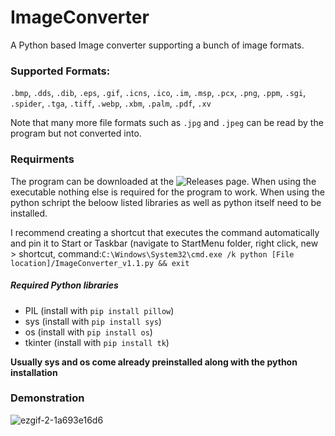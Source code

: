 # ImageConverter
A Python based Image converter supporting a bunch of image formats.
### Supported Formats:
`.bmp`, `.dds`, `.dib`, `.eps`, `.gif`, `.icns`, `.ico`, `.im`, `.msp`, `.pcx`, `.png`, `.ppm`, `.sgi`, `.spider`, `.tga`, `.tiff`, `.webp`, `.xbm`, `.palm`, `.pdf`, `.xv`

Note that many more file formats such as `.jpg` and `.jpeg` can be read by the program but not converted into.

### Requirments
The program can be downloaded at the ![Releases](https://github.com/J-onasJones/ImageConverter/releases) page. When using the executable nothing else is required for the program to work. When using the python schript the beloow listed libraries as well as python itself need to be installed.

I recommend creating a shortcut that executes the command automatically and pin it to Start or Taskbar (navigate to StartMenu folder, right click, new > shortcut, command:`C:\Windows\System32\cmd.exe /k python [File location]/ImageConverter_v1.1.py && exit`

##### Required Python libraries
- PIL (install with `pip install pillow`)
- sys (install with `pip install sys`)
- os (install with `pip install os`)
- tkinter (install with `pip install tk`)

**Usually sys and os come already preinstalled along with the python installation**

### Demonstration
![ezgif-2-1a693e16d6](https://user-images.githubusercontent.com/91549607/149475537-8841d8ba-4889-4c1d-a6f4-e27a8dfc3416.gif)
